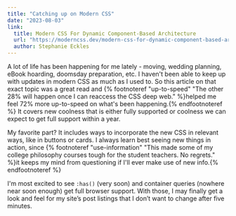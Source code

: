 ```yaml
---
title: "Catching up on Modern CSS"
date: "2023-08-03"
link:
  title: Modern CSS For Dynamic Component-Based Architecture
  url: "https://moderncss.dev/modern-css-for-dynamic-component-based-architecture/"
  author: Stephanie Eckles
---
```


A lot of life has been happening for me lately - moving, wedding planning, eBook hoarding, doomsday preparation, etc. I haven't been able to keep up with updates in modern CSS as much as I used to. So this article on that exact topic was a great read and {% footnoteref "up-to-speed" "The other 28% will happen once I can reaccess the CSS deep web." %}helped me feel 72% more up-to-speed on what's been happening.{% endfootnoteref %} It covers new coolness that is either fully supported or coolness we can expect to get full support within a year.

My favorite part? It includes ways to incorporate the new CSS in relevant ways, like in buttons or cards. I always learn best seeing new things in action, since {% footnoteref "use-information" "This made some of my college philosophy courses tough for the student teachers. No regrets." %}it keeps my mind from questioning if I'll ever make use of new info.{% endfootnoteref %}

I'm most excited to see `:has()` (very soon) and container queries (nowhere near soon enough) get full browser support. With those, I may finally get a look and feel for my site’s post listings that I don’t want to change after five minutes.
